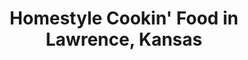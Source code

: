 ---
active: true
aliases: []
description: Homestyle Cookin' restaurants offering curbside, takeout, and delivery
  food in Lawrence, Kansas
name: Homestyle Cookin'
redirect_from: []
sitemap: true
slug: homestyle-cookin
title: Homestyle Cookin' Food in Lawrence, Kansas
---